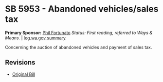# SB 5953 - Abandoned vehicles/sales tax
**Primary Sponsor:** [Phil Fortunato](/person/leg/phil.fortunato.md)
*Status: First reading, referred to Ways & Means.* | [leg.wa.gov summary](https://app.leg.wa.gov/billsummary?BillNumber=5953&Year=2021)

Concerning the auction of abandoned vehicles and payment of sales tax.

## Revisions
* [Original Bill](1/)